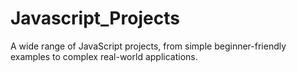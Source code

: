 # Javascript_Projects
A wide range of JavaScript projects, from simple beginner-friendly examples to complex real-world applications.

